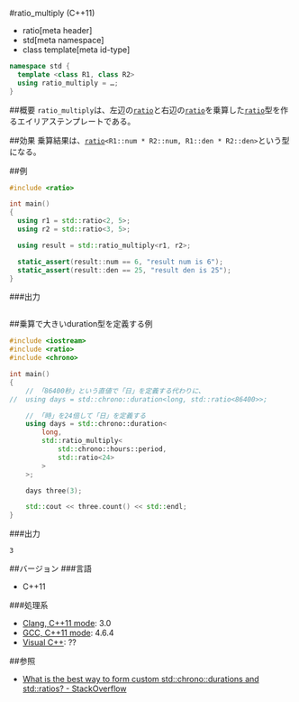 #ratio_multiply (C++11)
* ratio[meta header]
* std[meta namespace]
* class template[meta id-type]

```cpp
namespace std {
  template <class R1, class R2>
  using ratio_multiply = …;
}
```

##概要
`ratio_multiply`は、左辺の[`ratio`](./ratio.md)と右辺の[`ratio`](./ratio.md)を乗算した[`ratio`](./ratio.md)型を作るエイリアステンプレートである。


##効果
乗算結果は、[`ratio`](./ratio.md)`<R1::num * R2::num, R1::den * R2::den>`という型になる。


##例
```cpp
#include <ratio>

int main()
{
  using r1 = std::ratio<2, 5>;
  using r2 = std::ratio<3, 5>;

  using result = std::ratio_multiply<r1, r2>;

  static_assert(result::num == 6, "result num is 6");
  static_assert(result::den == 25, "result den is 25");
}
```

###出力
```
```

##乗算で大きいduration型を定義する例
```cpp
#include <iostream>
#include <ratio>
#include <chrono>

int main()
{
    // 「86400秒」という直値で「日」を定義する代わりに、
//  using days = std::chrono::duration<long, std::ratio<86400>>;

    // 「時」を24倍して「日」を定義する
    using days = std::chrono::duration<
        long,
        std::ratio_multiply<
            std::chrono::hours::period,
            std::ratio<24>
        >
    >;

    days three(3);

    std::cout << three.count() << std::endl;
}
```

###出力
```
3
```

##バージョン
###言語
- C++11

###処理系
- [Clang, C++11 mode](/implementation.md#clang): 3.0
- [GCC, C++11 mode](/implementation.md#gcc): 4.6.4
- [Visual C++](/implementation.md#visual_cpp): ??


##参照
- [What is the best way to form custom std::chrono::durations and std::ratios? - StackOverflow](http://stackoverflow.com/questions/27880393/what-is-the-best-way-to-form-custom-stdchronodurations-and-stdratios)

